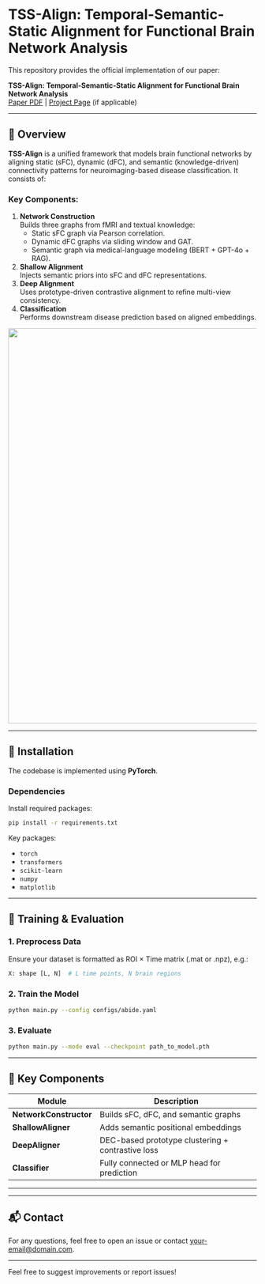 # TSS-Align: Temporal-Semantic-Static Alignment for Functional Brain Network Analysis

This repository provides the official implementation of our paper:

**TSS-Align: Temporal-Semantic-Static Alignment for Functional Brain Network Analysis**  
[Paper PDF](#) | [Project Page](#) (if applicable)


---

## 🧠 Overview

**TSS-Align** is a unified framework that models brain functional networks by aligning static (sFC), dynamic (dFC), and semantic (knowledge-driven) connectivity patterns for neuroimaging-based disease classification. It consists of:

### Key Components:
1. **Network Construction**  
   Builds three graphs from fMRI and textual knowledge:
   - Static sFC graph via Pearson correlation.
   - Dynamic dFC graphs via sliding window and GAT.
   - Semantic graph via medical-language modeling (BERT + GPT-4o + RAG).
2. **Shallow Alignment**  
   Injects semantic priors into sFC and dFC representations.
3. **Deep Alignment**  
   Uses prototype-driven contrastive alignment to refine multi-view consistency.
4. **Classification**  
   Performs downstream disease prediction based on aligned embeddings.

<p align="center"> 
  <img src="assets/overview.png" width="800"/> 
</p>

---

## 🔧 Installation

The codebase is implemented using **PyTorch**.

### Dependencies
Install required packages:
```bash
pip install -r requirements.txt
```

Key packages:
- `torch`
- `transformers`
- `scikit-learn`
- `numpy`
- `matplotlib`

---


## 🚀 Training & Evaluation

### 1. Preprocess Data
Ensure your dataset is formatted as ROI × Time matrix (.mat or .npz), e.g.:
```python
X: shape [L, N]  # L time points, N brain regions
```

### 2. Train the Model
```bash
python main.py --config configs/abide.yaml
```

### 3. Evaluate
```bash
python main.py --mode eval --checkpoint path_to_model.pth
```

---

## 🧩 Key Components
| Module              | Description                                        |
|---------------------|----------------------------------------------------|
| **NetworkConstructor** | Builds sFC, dFC, and semantic graphs             |
| **ShallowAligner**     | Adds semantic positional embeddings               |
| **DeepAligner**        | DEC-based prototype clustering + contrastive loss |
| **Classifier**         | Fully connected or MLP head for prediction        |

---



---

## 📬 Contact

For any questions, feel free to open an issue or contact [your-email@domain.com](mailto:your-email@domain.com).

---
Feel free to suggest improvements or report issues!

